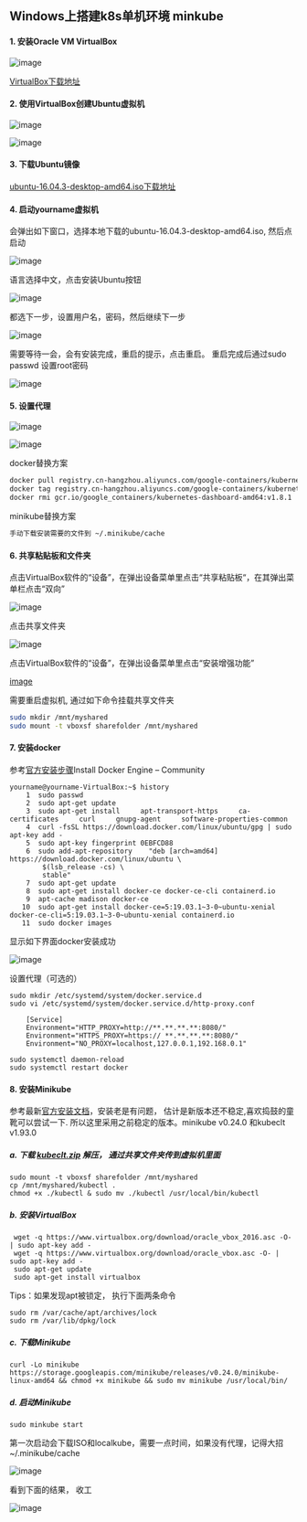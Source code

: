 ## Windows上搭建k8s单机环境 minkube

#### 1. 安装Oracle VM VirtualBox
![image](img/virtualbox.jpg)

[VirtualBox下载地址](https://download.virtualbox.org/virtualbox/5.2.6/VirtualBox-5.2.6-120293-Win.exe)

#### 2. 使用VirtualBox创建Ubuntu虚拟机
![image](img/createUbuntu1.jpg)

![image](img/createUbuntu2.jpg)

#### 3. 下载Ubuntu镜像
[ubuntu-16.04.3-desktop-amd64.iso下载地址](http://old-releases.ubuntu.com/releases/16.04.3/ubuntu-16.04.3-desktop-amd64.iso)


#### 4. 启动yourname虚拟机
会弹出如下窗口，选择本地下载的ubuntu-16.04.3-desktop-amd64.iso, 然后点启动

![image](img/startUbuntu1.jpg)

语言选择中文，点击安装Ubuntu按钮

![image](img/startUbuntu2.jpg)

都选下一步，设置用户名，密码，然后继续下一步

![image](img/startUbuntu3.jpg)

需要等待一会，会有安装完成，重启的提示，点击重启。
重启完成后通过sudo passwd 设置root密码 

![image](img/startUbuntu4.jpg)

#### 5. 设置代理
![image](img/proxy1.jpg)

![image](img/proxy2.jpg)

docker替换方案
```sh
docker pull registry.cn-hangzhou.aliyuncs.com/google-containers/kubernetes-dashboard-amd64:v1.8.0
docker tag registry.cn-hangzhou.aliyuncs.com/google-containers/kubernetes-dashboard-amd64:v1.5.0 gcr.io/google_containers/kubernetes-dashboard-amd64:v1.8.1
docker rmi gcr.io/google_containers/kubernetes-dashboard-amd64:v1.8.1
```
minikube替换方案
```sh
手动下载安装需要的文件到 ~/.minikube/cache
```

#### 6. 共享粘贴板和文件夹
点击VirtualBox软件的“设备”，在弹出设备菜单里点击“共享粘贴板“，在其弹出菜单栏点击“双向”

![image](img/share1.jpg)

点击共享文件夹

![image](img/share3.jpg)

点击VirtualBox软件的“设备”，在弹出设备菜单里点击“安装增强功能”

[image](img/share2.jpg)

需要重启虚拟机, 通过如下命令挂载共享文件夹
```sh
sudo mkdir /mnt/myshared
sudo mount -t vboxsf sharefolder /mnt/myshared
```

#### 7. 安装docker
参考[官方安装步骤](https://docs.docker.com/install/linux/docker-ce/ubuntu/)Install Docker Engine – Community 
```console
yourname@yourname-VirtualBox:~$ history 
    1  sudo passwd
    2  sudo apt-get update
    3  sudo apt-get install     apt-transport-https     ca-certificates     curl     gnupg-agent     software-properties-common
    4  curl -fsSL https://download.docker.com/linux/ubuntu/gpg | sudo apt-key add -
    5  sudo apt-key fingerprint 0EBFCD88
    6  sudo add-apt-repository    "deb [arch=amd64] https://download.docker.com/linux/ubuntu \
        $(lsb_release -cs) \
        stable"
    7  sudo apt-get update
    8  sudo apt-get install docker-ce docker-ce-cli containerd.io
    9  apt-cache madison docker-ce
   10  sudo apt-get install docker-ce=5:19.03.1~3-0~ubuntu-xenial  docker-ce-cli=5:19.03.1~3-0~ubuntu-xenial containerd.io
   11  sudo docker images
```

显示如下界面docker安装成功

![image](img/dockersuccess.jpg)

设置代理（可选的）
```
sudo mkdir /etc/systemd/system/docker.service.d
sudo vi /etc/systemd/system/docker.service.d/http-proxy.conf
```
```
    [Service]
    Environment="HTTP_PROXY=http://**.**.**.**:8080/"
    Environment="HTTPS_PROXY=https:// **.**.**.**:8080/"
    Environment="NO_PROXY=localhost,127.0.0.1,192.168.0.1"
```
```
sudo systemctl daemon-reload
sudo systemctl restart docker
```


#### 8. 安装Minikube
参考最新[官方安装文档](https://kubernetes.io/docs/tasks/tools/install-minikube/)，安装老是有问题，
估计是新版本还不稳定,喜欢捣鼓的童靴可以尝试一下. 所以这里采用之前稳定的版本。minikube v0.24.0 和kubeclt v1.93.0

##### a. 下载  [kubeclt.zip](https://github.com/BreakthrougBackEndTech/examples/blob/master/minikube/kubectl.zip)  解压， 通过共享文件夹传到虚拟机里面
```
sudo mount -t vboxsf sharefolder /mnt/myshared
cp /mnt/myshared/kubectl .
chmod +x ./kubectl & sudo mv ./kubectl /usr/local/bin/kubectl
```

##### b. 安装VirtualBox
```
 wget -q https://www.virtualbox.org/download/oracle_vbox_2016.asc -O- | sudo apt-key add -
 wget -q https://www.virtualbox.org/download/oracle_vbox.asc -O- | sudo apt-key add -
 sudo apt-get update
 sudo apt-get install virtualbox
```

Tips：如果发现apt被锁定， 执行下面两条命令
```
sudo rm /var/cache/apt/archives/lock
sudo rm /var/lib/dpkg/lock
```

##### c. 下载Minikube  
```
curl -Lo minikube https://storage.googleapis.com/minikube/releases/v0.24.0/minikube-linux-amd64 && chmod +x minikube && sudo mv minikube /usr/local/bin/
```

##### d. 启动Minikube
```
sudo minkube start
```
第一次启动会下载ISO和localkube，需要一点时间，如果没有代理，记得大招 ~/.minikube/cache

![image](img/minikube1.jpg)

看到下面的结果， 收工

![image](img/minikube2.jpg)
